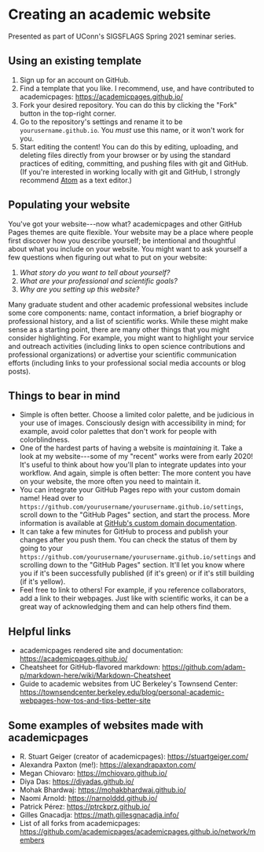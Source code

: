 # Creating an academic website

Presented as part of UConn's SIGSFLAGS Spring 2021 seminar series.

## Using an existing template

1. Sign up for an account on GitHub.
1. Find a template that you like. I recommend, use, and have contributed to academicpages: https://academicpages.github.io/
1. Fork your desired repository. You can do this by clicking the "Fork" button in the top-right corner.
1. Go to the repository's settings and rename it to be `yourusername.github.io`. You *must* use this name, or it won't work for you.
1. Start editing the content! You can do this by editing, uploading, and deleting files directly from your browser or by using the standard practices of editing, committing, and pushing files with git and GitHub. (If you're interested in working locally with git and GitHub, I strongly recommend [Atom](https://atom.io/) as a text editor.)

## Populating your website

You've got your website---now what? academicpages and other GitHub Pages themes are quite flexible. Your website may be a place where people first discover how you describe yourself; be intentional and thoughtful about what you include on your website. You might want to ask yourself a few questions when figuring out what to put on your website:

1. *What story do you want to tell about yourself?*
1. *What are your professional and scientific goals?*
1. *Why are you setting up this website?*

Many graduate student and other academic professional websites include some core components: name, contact information, a brief biography or professional history, and a list of scientific works. While these might make sense as a starting point, there are many other things that you might consider highlighting. For example, you might want to highlight your service and outreach activities (including links to open science contributions and professional organizations) or advertise your scientific communication efforts (including links to your professional social media accounts or blog posts).

## Things to bear in mind

- Simple is often better. Choose a limited color palette, and be judicious in your use of images. Consciously design with accessibility in mind; for example, avoid color palettes that don't work for people with colorblindness.
- One of the hardest parts of having a website is *maintaining* it. Take a look at my website---some of my "recent" works were from early 2020! It's useful to think about how you'll plan to integrate updates into your workflow. And again, simple is often better: The more content you have on your website, the more often you need to maintain it.
- You can integrate your GitHub Pages repo with your custom domain name!  Head over to `https://github.com/yourusername/yourusername.github.io/settings`, scroll down to the "GitHub Pages" section, and start the process. More information is available at [GitHub's custom domain documentation](https://docs.github.com/en/github/working-with-github-pages/configuring-a-custom-domain-for-your-github-pages-site).
- It can take a few minutes for GitHub to process and publish your changes after you push them. You can check the status of them by going to your `https://github.com/yourusername/yourusername.github.io/settings` and scrolling down to the "GitHub Pages" section. It'll let you know where you if it's been successfully published (if it's green) or if it's still building (if it's yellow).
- Feel free to link to others! For example, if you reference collaborators, add a link to their webpages. Just like with scientific works, it can be a great way of acknowledging them and can help others find them.

## Helpful links

- academicpages rendered site and documentation: https://academicpages.github.io/
- Cheatsheet for GitHub-flavored markdown: https://github.com/adam-p/markdown-here/wiki/Markdown-Cheatsheet
- Guide to academic websites from UC Berkeley's Townsend Center: https://townsendcenter.berkeley.edu/blog/personal-academic-webpages-how-tos-and-tips-better-site

## Some examples of websites made with academicpages

- R. Stuart Geiger (creator of academicpages): https://stuartgeiger.com/
- Alexandra Paxton (me!): https://alexandrapaxton.com/
- Megan Chiovaro: https://mchiovaro.github.io/
- Diya Das: https://diyadas.github.io/
- Mohak Bhardwaj: https://mohakbhardwaj.github.io/
- Naomi Arnold: https://narnolddd.github.io/
- Patrick Pérez: https://ptrckprz.github.io/
- Gilles Gnacadja: https://math.gillesgnacadja.info/
- List of all forks from academicpages: https://github.com/academicpages/academicpages.github.io/network/members

